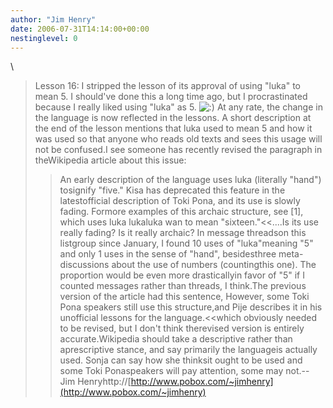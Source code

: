 ```yaml
---
author: "Jim Henry"
date: 2006-07-31T14:14:00+00:00
nestinglevel: 0
---
```

\
> Lesson 16: I stripped the lesson of its approval of using "luka" to
> mean 5. I should've done this a long time ago, but I procrastinated
> because I really liked using "luka" as 5. ![:)](images/smilies/icon_e_smile.gif "Smile") At any rate, the change
> in the language is now reflected in the lessons. A short description
> at the end of the lesson mentions that luka used to mean 5 and how it
> was used so that anyone who reads old texts and sees this usage will
> not be confused.I see someone has recently revised the paragraph in theWikipedia article about this issue:
>>An early description of the language uses luka (literally "hand") tosignify "five." Kisa has deprecated this feature in the latestofficial description of Toki Pona, and its use is slowly fading. Formore examples of this archaic structure, see \[1\], which uses luka lukaluka wan to mean "sixteen."<<....Is its use really fading? Is it really archaic? In message threadson this listgroup since January, I found 10 uses of "luka"meaning "5" and only 1 uses in the sense of "hand", besidesthree meta-discussions about the use of numbers (countingthis one). The proportion would be even more drasticallyin favor of "5" if I counted messages rather than threads, I think.The previous version of the article had this sentence,
>>However, some Toki Pona speakers still use this structure,and Pije describes it in his unofficial lessons for the language.<<which obviously needed to be revised, but I don't think therevised version is entirely accurate.Wikipedia should take a descriptive rather than aprescriptive stance, and say primarily the languageis actually used. Sonja can say how she thinksit ought to be used and some Toki Ponaspeakers will pay attention, some may not.--
Jim Henryhttp://[http://www.pobox.com/~jimhenry](http://www.pobox.com/~jimhenry)
